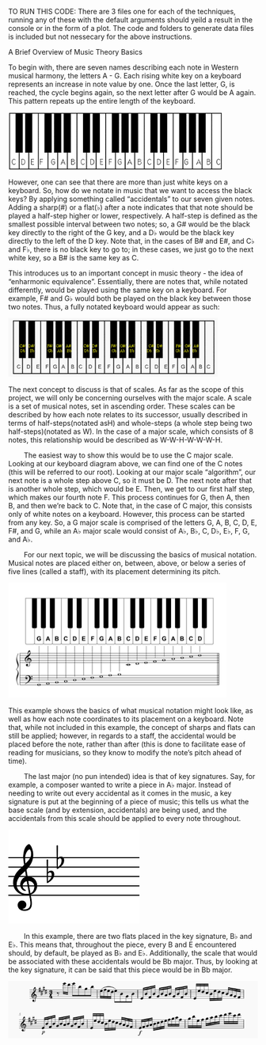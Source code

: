TO RUN THIS CODE: There are 3 files one for each of the techniques, running any of these with the default arguments should yeild a result in the console or in the form of a plot. The code and folders to generate data files is included but not nessecary for the above instructions.

A Brief Overview of Music Theory Basics

To begin with, there are seven names describing each note in Western musical harmony, the letters A - G. Each rising white key on a keyboard represents an increase in note value by one. Once the last letter, G, is reached, the cycle begins again, so the next letter after G would be A again. This pattern repeats up the entire length of the keyboard.

![](images/image4.png)

However, one can see that there are more than just white keys on a keyboard. So, how do we notate in music that we want to access the black keys? By applying something called “accidentals” to our seven given notes. Adding a sharp(#) or a flat(♭) after a note indicates that that note should be played a half-step higher or lower, respectively. A half-step is defined as the smallest possible interval between two notes; so, a G# would be the black key directly to the right of the G key, and a D♭ would be the black key directly to the left of the D key. Note that, in the cases of B# and E#, and C♭ and F♭, there is no black key to go to; in these cases, we just go to the next white key, so a B# is the same key as C.

This introduces us to an important concept in music theory - the idea of “enharmonic equivalence”. Essentially, there are notes that, while notated differently, would be played using the same key on a keyboard. For example, F# and G♭ would both be played on the black key between those two notes. Thus, a fully notated keyboard would appear as such:

![](images/image2.png)

The next concept to discuss is that of scales. As far as the scope of this project, we will only be concerning ourselves with the major scale. A scale is a set of musical notes, set in ascending order. These scales can be described by how each note relates to its successor, usually described in terms of half-steps(notated asH) and whole-steps (a whole step being two half-steps)(notated as W). In the case of a major scale, which consists of 8 notes, this relationship would be described as W-W-H-W-W-W-H.

        The easiest way to show this would be to use the C major scale. Looking at our keyboard diagram above, we can find one of the C notes (this will be referred to our root). Looking at our major scale “algorithm”, our next note is a whole step above C, so it must be D. The next note after that is another whole step, which would be E. Then, we get to our first half step, which makes our fourth note F. This process continues for G, then A, then B, and then we’re back to C. Note that, in the case of C major, this consists only of white notes on a keyboard. However, this process can be started from any key. So, a G major scale is comprised of the letters G, A, B, C, D, E, F#, and G, while an A♭ major scale would consist of A♭, B♭, C, D♭, E♭, F, G, and A♭.

        For our next topic, we will be discussing the basics of musical notation. Musical notes are placed either on, between, above, or below a series of five lines (called a staff), with its placement determining its pitch.

![](images/image6.png)

This example shows the basics of what musical notation might look like, as well as how each note coordinates to its placement on a keyboard. Note that, while not included in this example, the concept of sharps and flats can still be applied; however, in regards to a staff, the accidental would be placed before the note, rather than after (this is done to facilitate ease of reading for musicians, so they know to modify the note’s pitch ahead of time).

        The last major (no pun intended) idea is that of key signatures. Say, for example, a composer wanted to write a piece in A♭ major. Instead of needing to write out every accidental as it comes in the music, a key signature is put at the beginning of a piece of music; this tells us what the base scale (and by extension, accidentals) are being used, and the accidentals from this scale should be applied to every note throughout.

![](images/image3.png)

        In this example, there are two flats placed in the key signature, B♭ and E♭. This means that, throughout the piece, every B and E encountered should, by default, be played as B♭ and E♭. Additionally, the scale that would be associated with these accidentals would be Bb major. Thus, by looking at the key signature, it can be said that this piece would be in Bb major.

![](images/image5.png)
